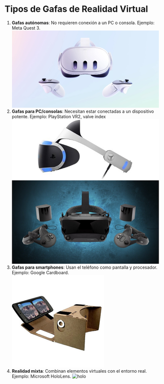 # Tipos de Gafas de Realidad Virtual

1. **Gafas autónomas**: No requieren conexión a un PC o consola.
   Ejemplo: Meta Quest 3.
   ![meta](img/meta.jpg)
3. **Gafas para PC/consolas**: Necesitan estar conectadas a un dispositivo potente.
   Ejemplo: PlayStation VR2, valve index
   ![psvr](img/psvr.jpg)
   ![index](img/index.jpg)
6. **Gafas para smartphones**: Usan el teléfono como pantalla y procesador.
   Ejemplo: Google Cardboard.
   ![movil](img/movil.jpg)
8. **Realidad mixta**: Combinan elementos virtuales con el entorno real.
   Ejemplo: Microsoft HoloLens.
   ![holo](img/hololens.jpg)
